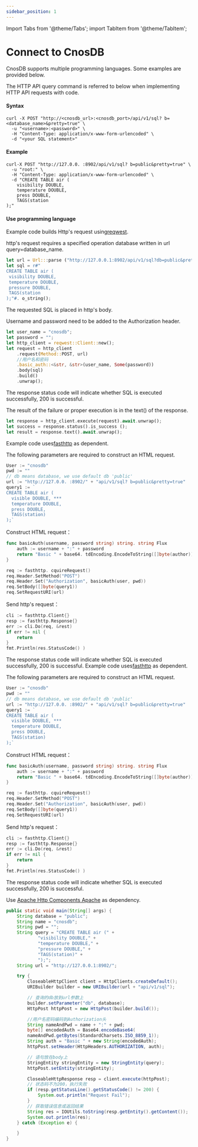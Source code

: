 ```yaml
---
sidebar_position: 1
---
```


Import Tabs from '@theme/Tabs';
import TabItem from '@theme/TabItem';

# Connect to CnosDB

CnosDB supports multiple programming languages. Some examples are provided below.

The HTTP API query command is referred to below when implementing HTTP API requests with code.

#### Syntax

```shell
curl -X POST "http://<cnosdb_url>:<cnosdb_port>/api/v1/sql? b=<database_name>&pretty=true" \
  -u "<username>:<password>" \
  -H "Content-Type: application/x-www-form-urlencoded" \
  -d "<your SQL statement>"
```

#### Example

```shell
curl-X POST "http://127.0.0. :8902/api/v1/sql? b=public&pretty=true" \
  -u "root:" \
  -H "Content-Type: application/x-www-form-urlencoded" \
  -d "CREATE TABLE air (
    visibility DOUBLE,
    temperature DOUBLE,
    press DOUBLE,
    TAGS(station
);"
```

#### Use programming language

<Tabs>
<TabItem value="rust" label="Rust">

Example code builds Http's request using[reqwest](https://crates.io/crates/reqwest).

http's request requires a specified operation database written in url query=database_name.

```rust
let url = Url:::parse ("http://127.0.0.1:8902/api/v1/sql?db=public&pretty=true"). nwrap();
let sql = r#"
CREATE TABLE air (
 visibility DOUBLE,
 temperature DOUBLE,
 pressure DOUBLE,
 TAGS(station
);"#. o_string();
```

The requested SQL is placed in http's body.

Username and password need to be added to the Authorization header.

```rust
let user_name = "cnosdb";
let password = "";
let http_client = reqwest::Client::new();
let request = http_client
    .request(Method::POST, url)
    //用户名和密码
    .basic_auth::<&str, &str>(user_name, Some(password))
    .body(sql)
    .build()
    .unwrap();
```

The response status code will indicate whether SQL is executed successfully, 200 is successful.

The result of the failure or proper execution is in the text() of the response.

```rust
let response = http_client.execute(request).await.unwrap();
let success = response.status().is_success ();
let result = response.text().await.unwrap();
```


<TabItem value="go" label="Golang">

Example code uses[fasthttp](https://github.com/valyala/fasthttp) as dependent.

The following parameters are required to construct an HTML request.

```go
User := "cnosdb"
pwd := ""
// db means database, we use default db 'public'
url := "http://127.0.0. :8902/" + "api/v1/sql? b=public&pretty=true"
query1 := `
CREATE TABLE air (
  visible DOUBLE, ***
  temperature DOUBLE,
  press DOUBLE,
  TAGS(station)
);`
```

Construct HTML request：

```go
func basicAuth(username, password string) string. string Flux
    auth := username + ":" + password
    return "Basic " + base64. tdEncoding.EncodeToString([]byte(author))
}

req := fasthttp. cquireRequest()
req.Header.SetMethod("POST")
req.Header.Set("Authorization", basicAuth(user, pwd))
req.SetBody([]byte(query1))
req.SetRequestURI(url)
```

Send http's request：

```go
cli := fasthttp.Client{}
resp := fasthttp.Response{}
err := cli.Do(req, &rest)
if err != nil {
    return
}
fmt.Println(res.StatusCode() )
```

The response status code will indicate whether SQL is executed successfully, 200 is successful.
Example code uses[fasthttp](https://github.com/valyala/fasthttp) as dependent.

The following parameters are required to construct an HTML request.

```go
User := "cnosdb"
pwd := ""
// db means database, we use default db 'public'
url := "http://127.0.0. :8902/" + "api/v1/sql? b=public&pretty=true"
query1 := `
CREATE TABLE air (
  visible DOUBLE, ***
  temperature DOUBLE,
  press DOUBLE,
  TAGS(station)
);`
```

Construct HTML request：

```go
func basicAuth(username, password string) string. string Flux
    auth := username + ":" + password
    return "Basic " + base64. tdEncoding.EncodeToString([]byte(author))
}

req := fasthttp. cquireRequest()
req.Header.SetMethod("POST")
req.Header.Set("Authorization", basicAuth(user, pwd))
req.SetBody([]byte(query1))
req.SetRequestURI(url)
```

Send http's request：

```go
cli := fasthttp.Client{}
resp := fasthttp.Response{}
err := cli.Do(req, &rest)
if err != nil {
    return
}
fmt.Println(res.StatusCode() )
```

The response status code will indicate whether SQL is executed successfully, 200 is successful.


<TabItem value="java" label="Java">

Use [Apache Http Components Apache](https://hc.apache.org/) as dependency.

```java
public static void main(String[] args) {
    String database = "public";
    String name = "cnosdb";
    String pwd = "";
    String query = "CREATE TABLE air (" +
            "visibility DOUBLE," +
            "temperature DOUBLE," +
            "pressure DOUBLE," +
            "TAGS(station)" +
            ");";
    String url = "http://127.0.0.1:8902/";

    try {
        CloseableHttpClient client = HttpClients.createDefault();
        URIBuilder builder = new URIBuilder(url + "api/v1/sql");

        // 查询的db放到url参数上
        builder.setParameter("db", database);
        HttpPost httpPost = new HttpPost(builder.build());

        //用户名密码编码到Authorization头
        String nameAndPwd = name + ":" + pwd;
        byte[] encodedAuth = Base64.encodeBase64(
        nameAndPwd.getBytes(StandardCharsets.ISO_8859_1));
        String auth = "Basic " + new String(encodedAuth);
        httpPost.setHeader(HttpHeaders.AUTHORIZATION, auth);

        // 语句放在body上
        StringEntity stringEntity = new StringEntity(query);
        httpPost.setEntity(stringEntity);

        CloseableHttpResponse resp = client.execute(httpPost);
        // 状态码不为200，执行失败
        if (resp.getStatusLine().getStatusCode() != 200) {
            System.out.println("Request Fail");
        }
        // 获取错误信息或返回结果
        String res = IOUtils.toString(resp.getEntity().getContent());
        System.out.println(res);
    } catch (Exception e) {

    }
}
```


